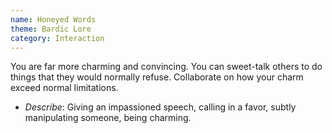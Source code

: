 ```yaml
---
name: Honeyed Words
theme: Bardic Lore
category: Interaction
---
```


You are far more charming and convincing. You can sweet-talk others to do things that they would normally refuse. Collaborate on how your charm exceed normal limitations.

* *Describe*: Giving an impassioned speech, calling in a favor, subtly manipulating someone, being charming.
